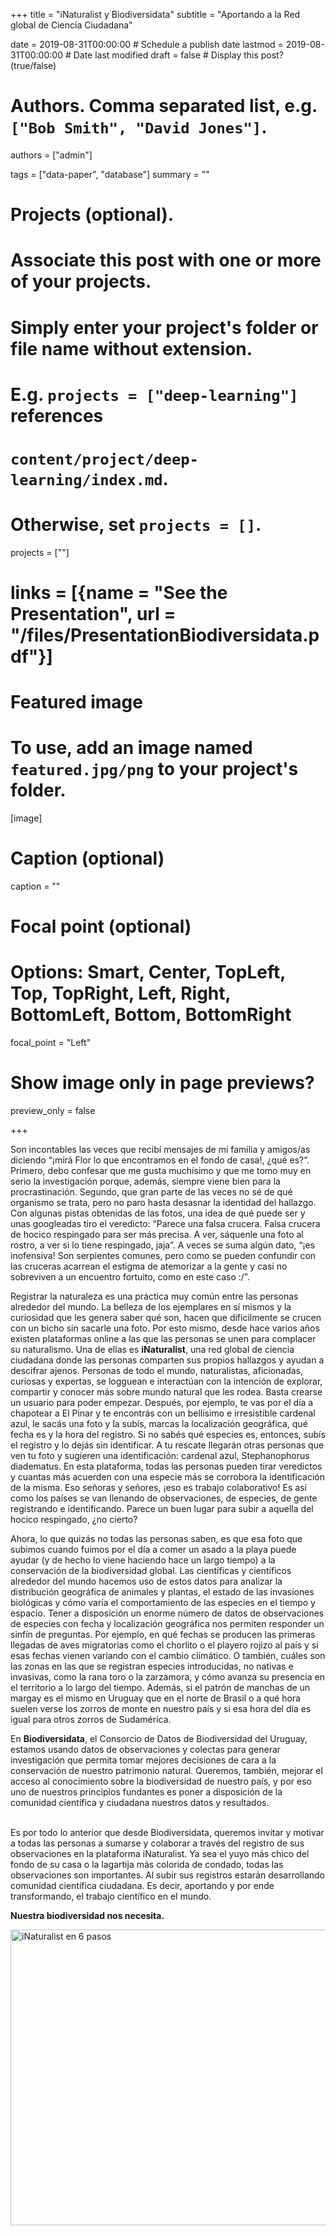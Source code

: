 +++
title = "iNaturalist y Biodiversidata"
subtitle = "Aportando a la Red global de Ciencia Ciudadana"

date = 2019-08-31T00:00:00  # Schedule a publish date
lastmod = 2019-08-31T00:00:00  # Date last modified
draft = false  # Display this post? (true/false)

# Authors. Comma separated list, e.g. `["Bob Smith", "David Jones"]`.
authors = ["admin"]

tags = ["data-paper", "database"]
summary = ""

# Projects (optional).
#   Associate this post with one or more of your projects.
#   Simply enter your project's folder or file name without extension.
#   E.g. `projects = ["deep-learning"]` references 
#   `content/project/deep-learning/index.md`.
#   Otherwise, set `projects = []`.
projects = [""]

# links = [{name = "See the Presentation", url = "/files/PresentationBiodiversidata.pdf"}]

# Featured image
# To use, add an image named `featured.jpg/png` to your project's folder. 
[image]
  # Caption (optional)
  caption = ""

  # Focal point (optional)
  # Options: Smart, Center, TopLeft, Top, TopRight, Left, Right, BottomLeft, Bottom, BottomRight
  focal_point = "Left"

  # Show image only in page previews?
  preview_only = false

+++

Son incontables las veces que recibí mensajes de mi familia y amigos/as diciendo “¡mirá Flor lo que encontramos en el fondo de casa!, ¿qué es?”. Primero, debo confesar que me gusta muchísimo y que me tomo muy en serio la investigación porque, además, siempre viene bien para la procrastinación. Segundo, que gran parte de las veces no sé de qué organismo se trata, pero no paro hasta desasnar la identidad del hallazgo. Con algunas pistas obtenidas de las fotos, una idea de qué puede ser y unas googleadas tiro el veredicto: “Parece una falsa crucera. Falsa crucera de hocico respingado para ser más precisa. A ver, sáquenle una foto al rostro, a ver si lo tiene respingado, jaja”. A veces se suma algún dato, “¡es inofensiva! Son serpientes comunes, pero como se pueden confundir con las cruceras acarrean el estigma de atemorizar a la gente y casi no sobreviven a un encuentro fortuito, como en este caso :/”.   

Registrar la naturaleza es una práctica muy común entre las personas alrededor del mundo. La belleza de los ejemplares en sí mismos y la curiosidad que les genera saber qué son, hacen que difícilmente se crucen con un bicho sin sacarle una foto. Por esto mismo, desde hace varios años existen plataformas online a las que las personas se unen para complacer su naturalismo. Una de ellas es **iNaturalist**, una red global de ciencia ciudadana donde las personas comparten sus propios hallazgos y ayudan a descifrar ajenos. Personas de todo el mundo, naturalistas, aficionadas, curiosas y expertas, se logguean e interactúan con la intención de explorar, compartir y conocer más sobre mundo natural que les rodea. Basta crearse un usuario para poder empezar. Después, por ejemplo, te vas por el día a chapotear a El Pinar y te encontrás con un bellísimo e irresistible cardenal azul, le sacás una foto y la subís, marcas la localización geográfica, qué fecha es y la hora del registro. Si no sabés qué especies es, entonces, subís el registro y lo dejás sin identificar. A tu rescate llegarán otras personas que ven tu foto y sugieren una identificación: cardenal azul, Stephanophorus diadematus. En esta plataforma, todas las personas pueden tirar veredictos y cuantas más acuerden con una especie más se corrobora la identificación de la misma. Eso señoras y señores, ¡eso es trabajo colaborativo! Es así como los países se van llenando de observaciones, de especies, de gente registrando e identificando.  Parece un buen lugar para subir a aquella del hocico respingado, ¿no cierto?  


Ahora, lo que quizás no todas las personas saben, es que esa foto que subimos cuando fuimos por el día a comer un asado a la playa puede ayudar (y de hecho lo viene haciendo hace un largo tiempo) a la conservación de la biodiversidad global. Las científicas y científicos alrededor del mundo hacemos uso de estos datos para analizar la distribución geográfica de animales y plantas, el estado de las invasiones biológicas y cómo varía el comportamiento de las especies en el tiempo y espacio. Tener a disposición un enorme número de datos de observaciones de especies con fecha y localización geográfica nos permiten responder un sinfín de preguntas. Por ejemplo, en qué fechas se producen las primeras llegadas de aves migratorias como el chorlito o el playero rojizo al país y si esas fechas vienen variando con el cambio climático. O también, cuáles son las zonas en las que se registran especies introducidas, no nativas e invasivas, como la rana toro o la zarzamora, y cómo avanza su presencia en el territorio a lo largo del tiempo. Además, si el patrón de manchas de un margay es el mismo en Uruguay que en el norte de Brasil o a qué hora suelen verse los zorros de monte en nuestro país y si esa hora del día es igual para otros zorros de Sudamérica.  

En **Biodiversidata**, el Consorcio de Datos de Biodiversidad del Uruguay, estamos usando datos de observaciones y colectas para generar investigación que permita tomar mejores decisiones de cara a la conservación de nuestro patrimonio natural. Queremos, también, mejorar el acceso al conocimiento sobre la biodiversidad de nuestro país, y por eso uno de nuestros principios fundantes es poner a disposición de la comunidad científica y ciudadana nuestros datos y resultados.  

<br>
Es por todo lo anterior que desde Biodiversidata, queremos invitar y motivar a todas las personas a sumarse y colaborar a través del registro de sus observaciones en la plataforma iNaturalist. Ya sea el yuyo más chico del fondo de su casa o la lagartija más colorida de condado, todas las observaciones son importantes. Al subir sus registros estarán desarrollando comunidad científica ciudadana. Es decir, aportando y por ende transformando, el trabajo científico en el mundo. 

**Nuestra biodiversidad nos necesita.**


<a data-flickr-embed="true"  href="https://www.flickr.com/photos/biodiversidata/48653033788/in/dateposted-public/" title="iNaturalist en 6 pasos"><img src="https://live.staticflickr.com/65535/48653033788_8fe85e9122_z.jpg" width="640" height="473" alt="iNaturalist en 6 pasos"></a><script async src="//embedr.flickr.com/assets/client-code.js" charset="utf-8"></script>


